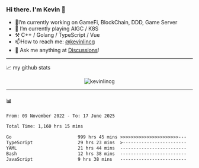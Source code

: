 ### Hi there. I'm Kevin 👋

- 🔭I’m currently working on GameFi, BlockChain, DDD, Game Server
- 🌱 I’m currently playing AIGC / K8S
-   :hammer_and_pick: C++ / Golang / TypeScript / Vue
- 📫How to reach me: [@kevinlincg](https://twitter.com/kevinlincg) 
-   :thought_balloon: Ask me anything at [Discussions](https://github.com/kevinlincg/kevinlincg/issues/new)!

---

📈 my github stats

<p align="center"> <img src="https://github-readme-stats-ouuan.vercel.app/api?username=kevinlincg&theme=dark&show_icons=true&count_private=true" alt="kevinlincg" />

---

#### :bar_chart: 

<!--START_SECTION:waka-->

```txt
From: 09 November 2022 - To: 17 June 2025

Total Time: 1,160 hrs 15 mins

Go                         999 hrs 45 mins >>>>>>>>>>>>>>>>>>>>>>---   86.17 %
TypeScript                 29 hrs 23 mins  >------------------------   02.53 %
YAML                       21 hrs 44 mins  -------------------------   01.87 %
Bash                       12 hrs 38 mins  -------------------------   01.09 %
JavaScript                 9 hrs 38 mins   -------------------------   00.83 %
```

<!--END_SECTION:waka-->
